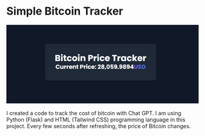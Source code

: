 # Simple Bitcoin Tracker

![](image1.png)

I created a code to track the cost of bitcoin with Chat GPT. 
I am using Python (Flask) and HTML (Tailwind CSS) programming language in this project. 
Every few seconds after refreshing, the price of Bitcoin changes.


